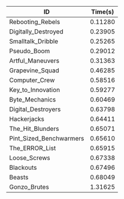 |ID|Time(s)|
|-|-|
|Rebooting_Rebels|0.11280|
|Digitally_Destroyed|0.23905|
|Smalltalk_Dribble|0.25265|
|Pseudo_Boom|0.29012|
|Artful_Maneuvers|0.31363|
|Grapevine_Squad|0.46285|
|Computer_Crew|0.58516|
|Key_to_Innovation|0.59277|
|Byte_Mechanics|0.60469|
|Digital_Destroyers|0.63798|
|Hackerjacks|0.64411|
|The_Hit_Blunders|0.65071|
|Pint_Sized_Benchwarmers|0.65610|
|The_ERROR_List|0.65915|
|Loose_Screws|0.67338|
|Blackouts|0.67496|
|Beasts|0.68049|
|Gonzo_Brutes|1.31625|
